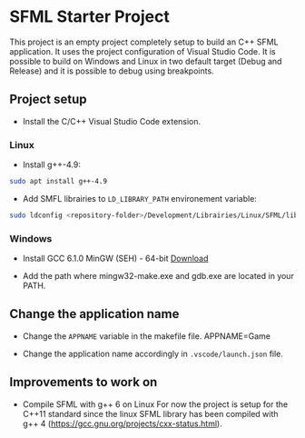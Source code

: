 # SFML Starter Project

This project is an empty project completely setup to build an C++ SFML application.
It uses the project configuration of Visual Studio Code.
It is possible to build on Windows and Linux in two default target (Debug and Release) and it is possible to debug using breakpoints.


## Project setup

* Install the C/C++ Visual Studio Code extension.

### Linux

* Install g++-4.9:
```bash
sudo apt install g++-4.9
```

* Add SMFL librairies to `LD_LIBRARY_PATH` environement variable:
```bash
sudo ldconfig <repository-folder>/Development/Librairies/Linux/SFML/lib
```

### Windows

* Install GCC 6.1.0 MinGW (SEH) - 64-bit [Download](https://sourceforge.net/projects/mingw-w64/files/Toolchains%20targetting%20Win64/Personal%20Builds/mingw-builds/6.1.0/threads-posix/seh/x86_64-6.1.0-release-posix-seh-rt_v5-rev0.7z/download)

* Add the path where mingw32-make.exe and gdb.exe are located in your PATH.

## Change the application name

* Change the `APPNAME` variable in the makefile file.
    APPNAME=Game 

* Change the application name accordingly in `.vscode/launch.json` file.

## Improvements to work on

* Compile SFML with g++ 6 on Linux
    For now the project is setup for the C++11 standard since the linux SFML library has been compiled with g++ 4 (https://gcc.gnu.org/projects/cxx-status.html). 
